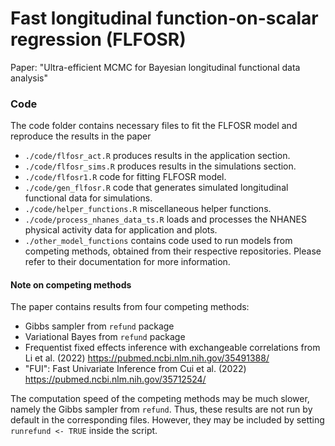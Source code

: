 # Fast longitudinal function-on-scalar regression (FLFOSR)

Paper: "Ultra-efficient MCMC for Bayesian longitudinal functional data analysis"


### Code

The code folder contains necessary files to fit the FLFOSR model and reproduce the results in the paper

* `./code/flfosr_act.R` produces results in the application section.
* `./code/flfosr_sims.R` produces results in the simulations section.
* `./code/flfosr1.R` code for fitting FLFOSR model.
* `./code/gen_flfosr.R` code that generates simulated longitudinal functional data for simulations.
* `./code/helper_functions.R` miscellaneous helper functions.
* `./code/process_nhanes_data_ts.R` loads and processes the NHANES physical activity data for application and plots.
* `./other_model_functions` contains code used to run models from competing methods, obtained from their respective repositories. Please refer to their documentation for more information.


#### Note on competing methods

The paper contains results from four competing methods:

* Gibbs sampler from `refund` package
* Variational Bayes from `refund` package
* Frequentist fixed effects inference with exchangeable correlations from Li et al. (2022) https://pubmed.ncbi.nlm.nih.gov/35491388/
* "FUI": Fast Univariate Inference from Cui et al. (2022) https://pubmed.ncbi.nlm.nih.gov/35712524/

The computation speed of the competing methods may be much slower, namely the Gibbs sampler from `refund`. Thus, these results are not run by default in the corresponding files. However, they may be included by setting `runrefund <- TRUE` inside the script.
